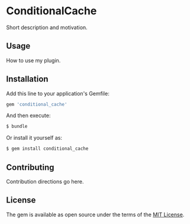 # ConditionalCache
Short description and motivation.

## Usage
How to use my plugin.

## Installation
Add this line to your application's Gemfile:

```ruby
gem 'conditional_cache'
```

And then execute:
```bash
$ bundle
```

Or install it yourself as:
```bash
$ gem install conditional_cache
```

## Contributing
Contribution directions go here.

## License
The gem is available as open source under the terms of the [MIT License](http://opensource.org/licenses/MIT).
